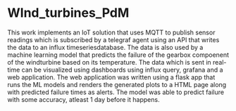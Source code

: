 # WInd_turbines_PdM
This work implements an IoT solution that uses MQTT to publish sensor readings which is subscribed by a telegraf agent using an API that writes the data to an influx timeseriesdatabase.
The data is also used by a machine learning model that predicts the failure of the gearbox compoenent of the windturbine based on its temperature.
The data which is sent in real-time can be visualized using dashboards using influx query, grafana and a web application.
The web application was written using a flask app that runs the ML models and renders the generated plots to a HTML page along with predicted failure times as alerts.
The model was able to predict failure with some accuracy, atleast 1 day before it happens.
